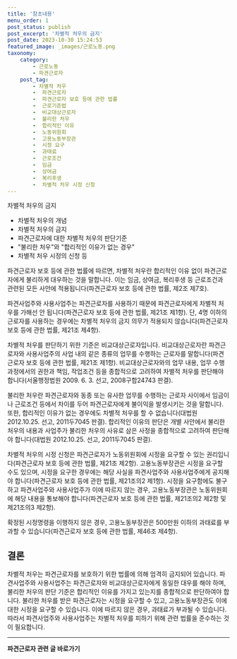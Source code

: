 ```yaml
---
title: '참초내용'
menu_order: 1
post_status: publish
post_excerpt: '차별적 처우의 금지'
post_date: 2023-10-30 15:24:53
featured_image: _images/근로노동.png
taxonomy:
    category:
        - 근로노동
        - 파견근로자
    post_tag:
        - 차별적 처우
        -  파견근로자
        -  파견근로자 보호 등에 관한 법률
        -  근로기준법
        -  비교대상근로자
        -  불리한 처우
        -  합리적인 이유
        -  노동위원회
        -  고용노동부장관
        -  시정 요구
        -  과태료
        -  근로조건
        -  임금
        -  상여금
        -  복리후생
        -  차별적 처우 시정 신청
---
```



차별적 처우의 금지

- 차별적 처우의 개념
- 차별적 처우의 금지
- 파견근로자에 대한 차별적 처우의 판단기준
- "불리한 처우"와 "합리적인 이유가 없는 경우"
- 차별적 처우 시정의 신청 등

파견근로자 보호 등에 관한 법률에 따르면, 차별적 처우란 합리적인 이유 없이 파견근로자에게 불리하게 대우하는 것을 말합니다. 이는 임금, 상여금, 복리후생 등 근로조건과 관련된 모든 사안에 적용됩니다(파견근로자 보호 등에 관한 법률, 제2조 제7호).

파견사업주와 사용사업주는 파견근로자를 사용하기 때문에 파견근로자에게 차별적 처우를 가해선 안 됩니다(파견근로자 보호 등에 관한 법률, 제21조 제1항). 단, 4명 이하의 근로자를 사용하는 경우에는 차별적 처우의 금지 의무가 적용되지 않습니다(파견근로자 보호 등에 관한 법률, 제21조 제4항).

차별적 처우를 판단하기 위한 기준은 비교대상근로자입니다. 비교대상근로자란 파견근로자와 사용사업주의 사업 내의 같은 종류의 업무를 수행하는 근로자를 말합니다(파견근로자 보호 등에 관한 법률, 제21조 제1항). 비교대상근로자와의 업무 내용, 업무 수행과정에서의 권한과 책임, 작업조건 등을 종합적으로 고려하여 차별적 처우를 판단해야 합니다(서울행정법원 2009. 6. 3. 선고, 2008구합24743 판결).

불리한 처우란 파견근로자와 동종 또는 유사한 업무를 수행하는 근로자 사이에서 임금이나 근로조건 등에서 차이를 두어 파견근로자에게 불이익을 발생시키는 것을 말합니다. 또한, 합리적인 이유가 없는 경우에도 차별적 처우를 할 수 없습니다(대법원 2012.10.25. 선고, 2011두7045 판결). 합리적인 이유의 판단은 개별 사안에서 불리한 처우의 내용과 사업주가 불리한 처우의 사유로 삼은 사정을 종합적으로 고려하여 판단해야 합니다(대법원 2012.10.25. 선고, 2011두7045 판결).

차별적 처우의 시정 신청은 파견근로자가 노동위원회에 시정을 요구할 수 있는 권리입니다(파견근로자 보호 등에 관한 법률, 제21조 제2항). 고용노동부장관은 시정을 요구할 수도 있으며, 시정을 요구한 경우에는 해당 사실을 파견사업주와 사용사업주에게 공지해야 합니다(파견근로자 보호 등에 관한 법률, 제21조의2 제1항). 시정을 요구함에도 불구하고 파견사업주와 사용사업주가 이에 따르지 않는 경우, 고용노동부장관은 노동위원회에 해당 내용을 통보해야 합니다(파견근로자 보호 등에 관한 법률, 제21조의2 제2항 및 제21조의3 제2항).

확정된 시정명령을 이행하지 않은 경우, 고용노동부장관은 500만원 이하의 과태료를 부과할 수 있습니다(파견근로자 보호 등에 관한 법률, 제46조 제4항).

## 결론

차별적 처우는 파견근로자를 보호하기 위한 법률에 의해 엄격히 금지되어 있습니다. 파견사업주와 사용사업주는 파견근로자와 비교대상근로자에게 동일한 대우를 해야 하며, 불리한 처우의 판단 기준은 합리적인 이유를 가지고 있는지를 종합적으로 판단하여야 합니다. 불리한 처우를 받은 파견근로자는 시정을 요구할 수 있고, 고용노동부장관도 이에 대한 시정을 요구할 수 있습니다. 이에 따르지 않은 경우, 과태료가 부과될 수 있습니다. 따라서 파견사업주와 사용사업주는 차별적 처우를 피하기 위해 관련 법률을 준수하는 것이 필요합니다.
<!-- wp:separator -->
<hr class="wp-block-separator has-alpha-channel-opacity"/>
<!-- /wp:separator -->

<!-- wp:group {"backgroundColor":"base","layout":{"type":"constrained"}} -->
<div class="wp-block-group has-base-background-color has-background"><!-- wp:paragraph {"align":"center","fontSize":"medium"} -->
<p class="has-text-align-center has-large-font-size"><strong>파견근로자 관련 글 바로가기</strong></p>
<!-- /wp:paragraph -->


<!-- wp:latest-posts {"categories":[{"id":12664,"count":19,"description":"","link":"https://uknowlaw.com/category/%ed%8c%8c%ea%b2%ac%ea%b7%bc%eb%a1%9c%ec%9e%90/","name":"파견근로자","slug":"파견근로자","taxonomy":"category","parent":0,"meta":[],"_links":{"self":[{"href":"https://uknowlaw.com/wp-json/wp/v2/categories/12664"}],"collection":[{"href":"https://uknowlaw.com/wp-json/wp/v2/categories"}],"about":[{"href":"https://uknowlaw.com/wp-json/wp/v2/taxonomies/category"}],"wp:post_type":[{"href":"https://uknowlaw.com/wp-json/wp/v2/posts?categories=12664"}],"curies":[{"name":"wp","href":"https://api.w.org/{rel}","templated":true}]}}],"postsToShow":100,"excerptLength":28,"postLayout":"grid","columns":2,"featuredImageAlign":"left","featuredImageSizeSlug":"large","fontSize":18px} /--></div>
<!-- /wp:group -->